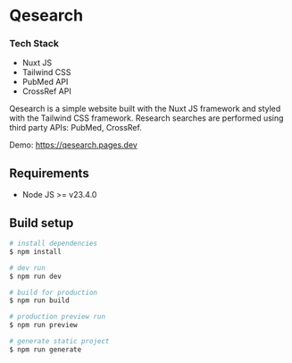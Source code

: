 # Qesearch
### Tech Stack
* Nuxt JS
* Tailwind CSS
* PubMed API
* CrossRef API

Qesearch is a simple website built with the Nuxt JS framework and styled with the Tailwind CSS framework. Research searches are performed using third party APIs: PubMed, CrossRef.

Demo: https://qesearch.pages.dev

## Requirements
* Node JS >= v23.4.0

## Build setup
```bash
# install dependencies
$ npm install

# dev run
$ npm run dev

# build for production
$ npm run build

# production preview run
$ npm run preview

# generate static project
$ npm run generate
```
